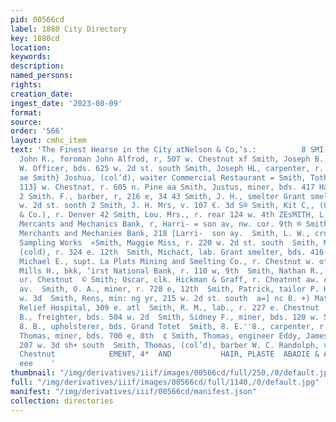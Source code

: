 ```yaml
---
pid: 00566cd
label: 1880 City Directory
key: 1880cd
location: 
keywords: 
description: 
named_persons: 
rights: 
creation_date: 
ingest_date: '2023-08-09'
format: 
source: 
order: '566'
layout: cmhc_item
text: 'The Finest Hearse in the City atNelson & Co,’s.:          8 SMI SMI $ Smith,
  John R., foroman John Alfrod, r, 507 w. Chestnut xf Smith, Joseph B., driver R.
  W. Officer, bds. 625 w. 2d st. south Smith, Joseph HL, carpenter, r. 500 e. 7th
  ae Smith} Joshua, (col’d), waiter Commercial Restaurant = Smith, Totham M., shoemkr,
  113} w. Chestnat, r. 605 n. Pine aa Smith, Justus, miner, bds. 417 Harrison ay.
  2 Smith. F., barber, r, 216 e, 34 43 Smith, J. H., smelter Grant smelter, hds. 405
  w. 2d st. sonth 2 Smith, J. H. Mrs, v. 107 €. 3d S® Smith, Kit C,, (0.''S. Miller
  & Co.), r. Denver 42 Smith, Lou. Mrs., r. rear 124 w. 4th ZEsMITH, L. J., cashier
  Mercants and Mechanics Bank, r, Harri- = son av, nw. cor. 9th ® Smith, L. M., prest.
  Merchants and Mechaniex Bank, 218 [Larri-  son ay.  Smith, L. W., crusher Lake Co.
  Sampling Works  «Smith, Maggie Miss, r. 220 w. 2d st. south  Smith, Mary J. Mrs.,
  (cold), r. 324 e. 12th  Smith, Michact, lab. Grant smelter, bds. 416 w. Chestnut  Smith,
  Michael E., supt. La Plats Mining and Smelting Co., r. Chestnut w. of city limits  Smith,
  Mills H., bkk, ‘irst National Bank, r. 110 w, 9th  Smith, Nathan R., miner, r. Alder
  ur. Chestnut  © Smith; Oscar, clk. Hickman & Graff, r. Cheatnnt aw. cor, Lei ter
  av.  Smith, O. A., miner, r. 728 e, 12th  Smith, Patrick, tailor P. Heley, r. 107
  w. 3d  Smith, Rens, min: ng yr, 215 w. 2d st. south  a=] nc 8. +) Matron Ladies’
  Relief Hospital, 309 e. atl  Smith, R. M., lab., r. 227 e. Chestnut  Smith, Samuel
  B., freighter, bds. 504 w. 2d  Smith, Sidney F., miner, bds. 120 w. 5th  Smith,
  8. B., upholsterer, bds. Grand Totet  Smith, 8. E.''8., carpenter, r. 319 e. 9th  Smith,
  Thomas, miner, bds. 700 e, 8th  ¢ Smith, Thomas, engineer Eddy, James & Co., r.
  207 w. 3d sh+ south  Smith, Thomas, (col’d), barber W. C. Randolph, vr. 132} w.
  Chestnut            EMENT, 4*  AND           HAIR, PLASTE  ABADIE & ARNOLDS, 228232222.
  eee    '
thumbnail: "/img/derivatives/iiif/images/00566cd/full/250,/0/default.jpg"
full: "/img/derivatives/iiif/images/00566cd/full/1140,/0/default.jpg"
manifest: "/img/derivatives/iiif/00566cd/manifest.json"
collection: directories
---
```

